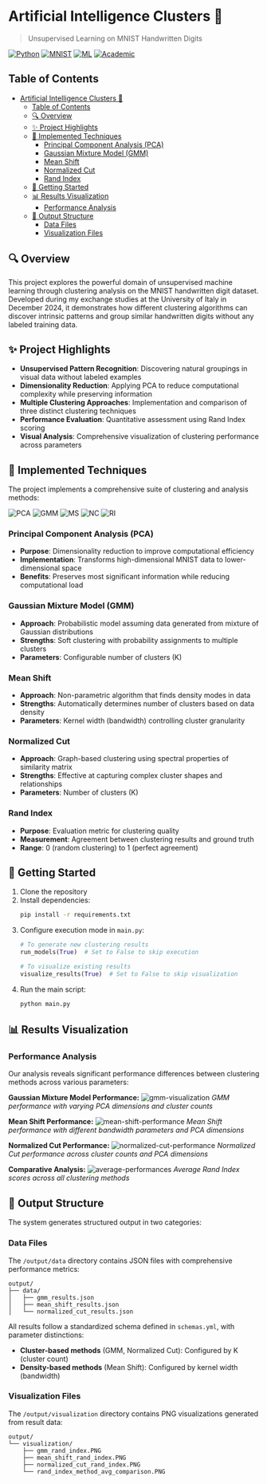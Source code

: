 # Artificial Intelligence Clusters 🧩

> Unsupervised Learning on MNIST Handwritten Digits

[![Python](https://img.shields.io/badge/Python-3.8%2B-blue)](https://www.python.org/)
[![MNIST](https://img.shields.io/badge/Dataset-MNIST-brightgreen)](http://yann.lecun.com/exdb/mnist/)
[![ML](https://img.shields.io/badge/Machine%20Learning-Clustering-orange)](https://en.wikipedia.org/wiki/Cluster_analysis)
[![Academic](https://img.shields.io/badge/Project-Academic-lightgrey)](Report.pdf)

## Table of Contents

- [Artificial Intelligence Clusters 🧩](#artificial-intelligence-clusters-)
  - [Table of Contents](#table-of-contents)
  - [🔍 Overview](#-overview)
  - [✨ Project Highlights](#-project-highlights)
  - [🧪 Implemented Techniques](#-implemented-techniques)
    - [Principal Component Analysis (PCA)](#principal-component-analysis-pca)
    - [Gaussian Mixture Model (GMM)](#gaussian-mixture-model-gmm)
    - [Mean Shift](#mean-shift)
    - [Normalized Cut](#normalized-cut)
    - [Rand Index](#rand-index)
  - [🚀 Getting Started](#-getting-started)
  - [📊 Results Visualization](#-results-visualization)
    - [Performance Analysis](#performance-analysis)
  - [📂 Output Structure](#-output-structure)
    - [Data Files](#data-files)
    - [Visualization Files](#visualization-files)

## 🔍 Overview

This project explores the powerful domain of unsupervised machine learning through clustering analysis on the MNIST handwritten digit dataset. Developed during my exchange studies at the University of Italy in December 2024, it demonstrates how different clustering algorithms can discover intrinsic patterns and group similar handwritten digits without any labeled training data.

## ✨ Project Highlights

- **Unsupervised Pattern Recognition**: Discovering natural groupings in visual data without labeled examples
- **Dimensionality Reduction**: Applying PCA to reduce computational complexity while preserving information
- **Multiple Clustering Approaches**: Implementation and comparison of three distinct clustering techniques
- **Performance Evaluation**: Quantitative assessment using Rand Index scoring
- **Visual Analysis**: Comprehensive visualization of clustering performance across parameters

## 🧪 Implemented Techniques

The project implements a comprehensive suite of clustering and analysis methods:

![PCA](https://img.shields.io/badge/Implemented-Principal%20Component%20Analysis-blue)
![GMM](https://img.shields.io/badge/Implemented-Gaussian%20Mixture%20Model-red)
![MS](https://img.shields.io/badge/Implemented-Mean%20Shift-green)
![NC](https://img.shields.io/badge/Implemented-Normalized%20Cut-purple)
![RI](https://img.shields.io/badge/Evaluation-Rand%20Index-yellow)

### Principal Component Analysis (PCA)
- **Purpose**: Dimensionality reduction to improve computational efficiency
- **Implementation**: Transforms high-dimensional MNIST data to lower-dimensional space
- **Benefits**: Preserves most significant information while reducing computational load

### Gaussian Mixture Model (GMM)
- **Approach**: Probabilistic model assuming data generated from mixture of Gaussian distributions
- **Strengths**: Soft clustering with probability assignments to multiple clusters
- **Parameters**: Configurable number of clusters (K)

### Mean Shift
- **Approach**: Non-parametric algorithm that finds density modes in data
- **Strengths**: Automatically determines number of clusters based on data density
- **Parameters**: Kernel width (bandwidth) controlling cluster granularity

### Normalized Cut
- **Approach**: Graph-based clustering using spectral properties of similarity matrix
- **Strengths**: Effective at capturing complex cluster shapes and relationships
- **Parameters**: Number of clusters (K)

### Rand Index
- **Purpose**: Evaluation metric for clustering quality
- **Measurement**: Agreement between clustering results and ground truth
- **Range**: 0 (random clustering) to 1 (perfect agreement)

## 🚀 Getting Started

1. Clone the repository
2. Install dependencies:
   ```bash
   pip install -r requirements.txt
   ```
3. Configure execution mode in `main.py`:
   ```python
   # To generate new clustering results
   run_models(True)  # Set to False to skip execution
   
   # To visualize existing results
   visualize_results(True)  # Set to False to skip visualization
   ```
4. Run the main script:
   ```bash
   python main.py
   ```

## 📊 Results Visualization

### Performance Analysis

Our analysis reveals significant performance differences between clustering methods across various parameters:

**Gaussian Mixture Model Performance:**
![gmm-visualization](output/visualization/gmm_rand_index.PNG)
*GMM performance with varying PCA dimensions and cluster counts*

**Mean Shift Performance:**
![mean-shift-performance](output/visualization/mean_shift_rand_index.PNG)
*Mean Shift performance with different bandwidth parameters and PCA dimensions*

**Normalized Cut Performance:**
![normalized-cut-performance](output/visualization/normalized_cut_rand_index.PNG)
*Normalized Cut performance across cluster counts and PCA dimensions*

**Comparative Analysis:**
![average-performances](output/visualization/rand_index_method_avg_comparison.PNG)
*Average Rand Index scores across all clustering methods*

## 📂 Output Structure

The system generates structured output in two categories:

### Data Files

The `/output/data` directory contains JSON files with comprehensive performance metrics:

```
output/
├── data/
│   ├── gmm_results.json
│   ├── mean_shift_results.json
│   └── normalized_cut_results.json
```

All results follow a standardized schema defined in `schemas.yml`, with parameter distinctions:
- **Cluster-based methods** (GMM, Normalized Cut): Configured by K (cluster count)
- **Density-based methods** (Mean Shift): Configured by kernel width (bandwidth)

### Visualization Files

The `/output/visualization` directory contains PNG visualizations generated from result data:

```
output/
└── visualization/
    ├── gmm_rand_index.PNG
    ├── mean_shift_rand_index.PNG
    ├── normalized_cut_rand_index.PNG
    └── rand_index_method_avg_comparison.PNG
```
